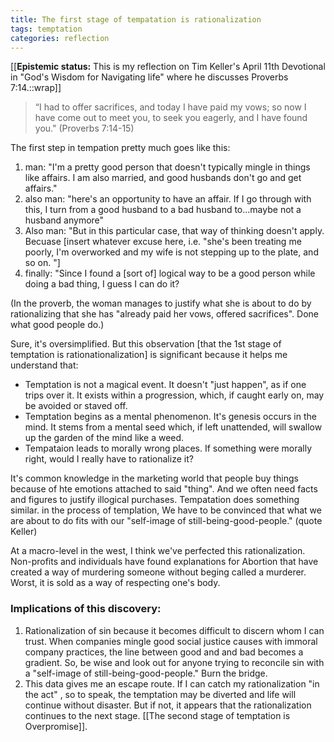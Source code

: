 ```yaml
---
title: The first stage of tempatation is rationalization
tags: temptation
categories: reflection
---
```


[[**Epistemic status:** This is my reflection on Tim Keller's April 11th Devotional in "God's Wisdom for Navigating life" where he discusses Proverbs 7:14.::wrap]]

>“I had to offer sacrifices, and today I have paid my vows; so now I have come out to meet you, to seek you eagerly, and I have found you." (Proverbs 7:14-15)

The first step in tempation pretty much goes like this:

1. man: "I'm a pretty good person that doesn't typically mingle in things like affairs. I am also married, and good husbands don't go and get affairs."
2. also man: "here's an opportunity to have an affair. If I go through with this, I turn from a good husband to a bad husband to...maybe not a husband anymore"
3. Also man: "But in this particular case, that way of thinking doesn't apply. Becuase [insert whatever excuse here, i.e. "she's been treating me poorly, I'm overworked and my wife is not stepping up to the plate, and so on. "]
4. finally: "Since I found a [sort of] logical way to be a good person while doing a bad thing, I guess I can do it?

(In the proverb, the woman manages to justify what she is about to do by rationalizing that she has "already paid her vows, offered sacrifices". Done what good people do.)

Sure, it's oversimplified. But this observation [that the 1st stage of temptation is rationationalization] is significant because it helps me understand that:

- Temptation is not a magical event. It doesn't "just happen", as if one trips over it. It exists within a progression, which, if caught early on, may be avoided or staved off. 
- Temptation begins as a mental phenomenon. It's genesis occurs in the mind. It stems from a mental seed which, if left unattended, will swallow up the garden of the mind like a weed. 
- Tempataion leads to morally wrong places. If something were morally right, would I really have to rationalize it? 

It's common knowledge in the marketing world that people buy things because of hte emotions attached to said "thing". And we often need facts and figures to justify illogical purchases. Tempatation does something similar. in the process of templation, We have to be convinced that what we are about to do fits with our "self-image of still-being-good-people." (quote Keller)

At a macro-level in the west, I think we've perfected this rationalization. Non-profits and individuals have found explanations for Abortion that have created a way of murdering someone without beging called a murderer. Worst, it is sold as a way of respecting one's body. 

### Implications of this discovery:

1. Rationalization of sin because it becomes difficult to discern whom I can trust. When companies mingle good social justice causes with immoral company practices, the line between good and and bad becomes a gradient. So, be wise and look out for anyone trying to reconcile sin with a "self-image of still-being-good-people." Burn the bridge. 
2. This data gives me an escape route. If I can catch my rationalization "in the act" , so to speak, the temptation may be diverted and life will continue without disaster. But if not, it appears that the rationalization continues to the next stage. [[The second stage of temptation is Overpromise]].
